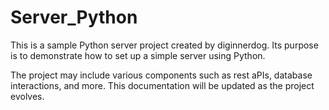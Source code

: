 # Server_Python
This is a sample Python server project created by diginnerdog. Its purpose is to demonstrate how to set up a simple server using Python.

The project may include various components such as rest aPIs, database interactions, and more. This documentation will be updated as the project evolves.
